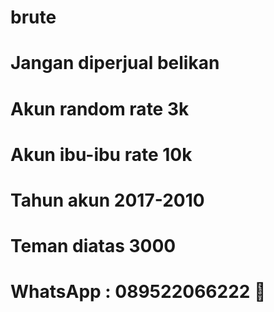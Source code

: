 # brute
# Jangan diperjual belikan
# Akun random rate 3k 
# Akun ibu-ibu rate 10k
# Tahun akun 2017-2010
# Teman diatas 3000
# WhatsApp : 089522066222 🤣

